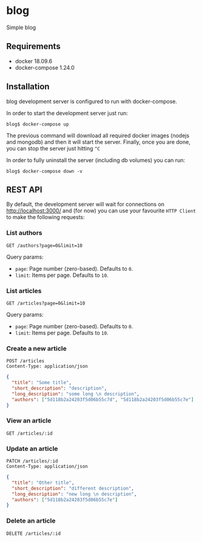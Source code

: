 # blog

Simple blog

## Requirements

- docker 18.09.6
- docker-compose 1.24.0

## Installation

blog development server is configured to run with docker-compose.

In order to start the development server just run:

```
blog$ docker-compose up
```

The previous command will download all required docker images (nodejs and mongodb) and then it will start the server. Finally, once you are done, you can stop the server just hitting `^C`

In order to fully uninstall the server (including db volumes) you can run:

```
blog$ docker-compose down -v
```

## REST API

By default, the development server will wait for connections on [http://localhost:3000/](http://localhost:3000/) and (for now) you can use your favourite `HTTP Client` to make the following requests:

### List authors

```
GET /authors?page=0&limit=10
```

Query params:
- `page`: Page number (zero-based). Defaults to `0`.
- `limit`: Items per page. Defaults to `10`.

### List articles

```
GET /articles?page=0&limit=10
```

Query params:
- `page`: Page number (zero-based). Defaults to `0`.
- `limit`: Items per page. Defaults to `10`.

### Create a new article

```
POST /articles
Content-Type: application/json
```

```json
{
  "title": "Some title",
  "short_description": "description",
  "long_description": "some long \n description",
  "authors": ["5d118b2a24203f5d06b55c7d", "5d118b2a24203f5d06b55c7e"]
}
```

### View an article

```
GET /articles/:id
```

### Update an article

```
PATCH /articles/:id
Content-Type: application/json
```

```json
{
  "title": "Other title",
  "short_description": "different description",
  "long_description": "new long \n description",
  "authors": ["5d118b2a24203f5d06b55c7e"]
}
```

### Delete an article

```
DELETE /articles/:id
```
